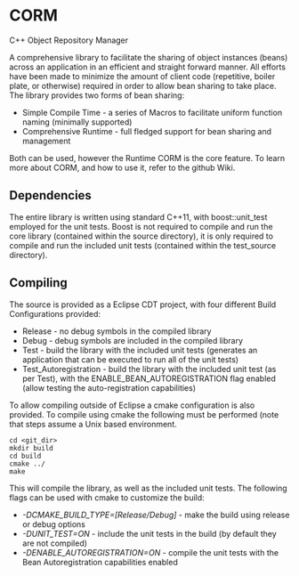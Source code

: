 # CORM
C++ Object Repository Manager

A comprehensive library to facilitate the sharing of object instances (beans) across an application in an efficient and straight forward manner. All efforts have been made to minimize the amount of client code (repetitive, boiler plate, or otherwise) required in order to allow bean sharing to take place. The library provides two forms of bean sharing:

* Simple Compile Time - a series of Macros to facilitate uniform function naming (minimally supported)
* Comprehensive Runtime - full fledged support for bean sharing and management

Both can be used, however the Runtime CORM is the core feature. To learn more about CORM, and how to use it, refer to the github Wiki.

## Dependencies

The entire library is written using standard C++11, with boost::unit_test employed for the unit tests. Boost is not required to compile and run the core library (contained within the source directory), it is only required to compile and run the included unit tests (contained within the test_source directory).

## Compiling

The source is provided as a Eclipse CDT project, with four different Build Configurations provided:

* Release - no debug symbols in the compiled library
* Debug - debug symbols are included in the compiled library
* Test - build the library with the included unit tests (generates an application that can be executed to run all of the unit tests)
* Test_Autoregistration - build the library with the included unit test (as per Test), with the ENABLE_BEAN_AUTOREGISTRATION flag enabled (allow testing the auto-registration capabilities)

To allow compiling outside of Eclipse a cmake configuration is also provided. To compile using cmake the following must be performed (note that steps assume a Unix based environment.

```
cd <git_dir>
mkdir build
cd build
cmake ../
make
```

This will compile the library, as well as the included unit tests. The following flags can be used with cmake to customize the build:

* _-DCMAKE_BUILD_TYPE=[Release/Debug]_ - make the build using release or debug options
* _-DUNIT_TEST=ON_ - include the unit tests in the build (by default they are not compiled)
* _-DENABLE_AUTOREGISTRATION=ON_ - compile the unit tests with the Bean Autoregistration capabilities enabled
